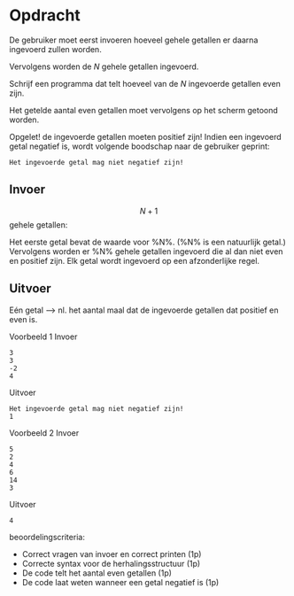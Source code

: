 # Opdracht
De gebruiker moet eerst invoeren hoeveel gehele getallen er daarna ingevoerd zullen worden.

Vervolgens worden de $N$ gehele getallen ingevoerd.

Schrijf een programma dat telt hoeveel van de $N$ ingevoerde getallen even zijn.

Het getelde aantal even getallen moet vervolgens op het scherm getoond worden.

Opgelet! de ingevoerde getallen moeten positief zijn! Indien een ingevoerd getal negatief is, wordt volgende boodschap naar de gebruiker geprint:

```console?lang=python&prompt=>>>
Het ingevoerde getal mag niet negatief zijn!
```


## Invoer
$$N + 1$$ gehele getallen:

Het eerste getal bevat de waarde voor %N%. (%N% is een natuurlijk getal.)
Vervolgens worden er %N% gehele getallen ingevoerd die al dan niet even en positief zijn.
Elk getal wordt ingevoerd op een afzonderlijke regel.

## Uitvoer
Eén getal –> nl. het aantal maal dat de ingevoerde getallen dat positief en even is.

Voorbeeld 1
Invoer

```console?lang=python&prompt=>>>
3
3
-2
4
```
Uitvoer

```console?lang=python&prompt=>>>
Het ingevoerde getal mag niet negatief zijn!
1
````

Voorbeeld 2
Invoer
```console?lang=python&prompt=>>>
5
2
4
6
14
3
```
Uitvoer
```console?lang=python&prompt=>>>
4
```

beoordelingscriteria:
- Correct vragen van invoer en correct printen (1p)
- Correcte syntax voor de herhalingsstructuur (1p)
- De code telt het aantal even getallen (1p)
- De code laat weten wanneer een getal negatief is (1p) 
